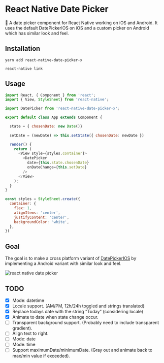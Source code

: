 # React Native Date Picker 

📅 A date picker component for React Native working on iOS and Android. It uses the default DatePickerIOS on iOS and a custom picker on Android which has similar look and feel.


## Installation

`yarn add react-native-date-picker-x`

`react-native link `


## Usage

```js
import React, { Component } from 'react';
import { View, StyleSheet} from 'react-native';

import DatePicker from 'react-native-date-picker-x';

export default class App extends Component {

  state = { chosenDate: new Date()}
  
  setDate = (newDate) => this.setState({ chosenDate: newDate })

  render() {
    return (
      <View style={styles.container}>
        <DatePicker
          date={this.state.chosenDate}
          onDateChange={this.setDate}
        />
      </View>
    );
  }
}

const styles = StyleSheet.create({
  container: {
    flex: 1,
    alignItems: 'center',
    justifyContent: 'center',
    backgroundColor: 'white',
  },
})

```

## Goal
The goal is to make a cross platform variant of [DatePickerIOS](https://facebook.github.io/react-native/docs/datepickerios.html) by implementing a Android variant with similar look and feel.

![react native date picker](https://facebook.github.io/react-native/docs/assets/DatePickerIOS/maximumDate.gif)



## TODO
- [x] Mode: datetime
- [x] Locale support. (AM/PM, 12h/24h toggled and strings translated) 
- [x] Replace todays date with the string "Today" (considering locale)
- [x] Animate to date when state change occur. 
- [ ] Transparent background support. (Probably need to include transparent gradient).
- [ ] Align text to right.
- [ ] Mode: date
- [ ] Mode: time
- [ ] Support maximumDate/minimumDate. (Gray out and animate back to max/min value if exceeded). 
